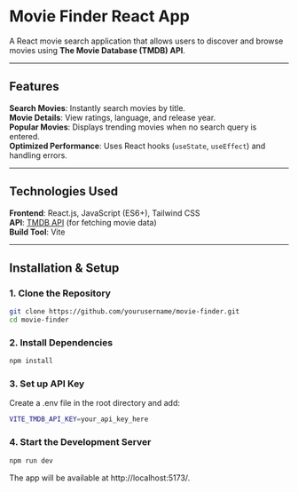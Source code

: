 # **Movie Finder React App**  
A React movie search application that allows users to discover and browse movies using **The Movie Database (TMDB) API**.

---

## **Features**  
**Search Movies**: Instantly search movies by title.  
**Movie Details**: View ratings, language, and release year.  
**Popular Movies**: Displays trending movies when no search query is entered.  
**Optimized Performance**: Uses React hooks (`useState`, `useEffect`) and handling errors. 

---

## **Technologies Used**  
**Frontend**: React.js, JavaScript (ES6+), Tailwind CSS  
**API**: [TMDB API](https://www.themoviedb.org/) (for fetching movie data)  
**Build Tool**: Vite  

--- 

## Installation & Setup  

### 1. Clone the Repository  
```sh
git clone https://github.com/yourusername/movie-finder.git
cd movie-finder
```
### 2. Install Dependencies 
```sh
npm install
```
### 3. Set up API Key 
Create a .env file in the root directory and add: 
```sh
VITE_TMDB_API_KEY=your_api_key_here 
```
### 4. Start the Development Server 
```sh
npm run dev 
```
The app will be available at http://localhost:5173/. 
